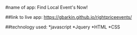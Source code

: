 #name of app: 
Find Local Event's Now!


##link to live app: https://gbarkin.github.io/rightpriceevents/

##technology used:
*javascript
*Jquery
*HTML
*CSS

